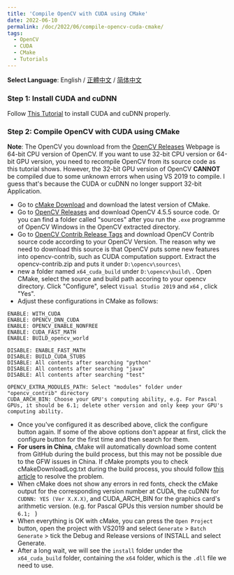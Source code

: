 ```yaml
---
title: 'Compile OpenCV with CUDA using CMake'
date: 2022-06-10
permalink: /doc/2022/06/compile-opencv-cuda-cmake/
tags:
  - OpenCV
  - CUDA
  - CMake
  - Tutorials
---
```


**Select Language**: English / [正體中文](https://marc0cheung.github.io/doc/2022/06/compile-opencv-cuda-cmake-zhHK/) / [简体中文](https://marc0cheung.github.io/doc/2022/06/compile-opencv-cuda-cmake-zhCN/)



### Step 1: Install CUDA and cuDNN

Follow [This Tutorial](https://marc0cheung.github.io/doc/2022/06/install-cuda-cudnn-windows/) to install CUDA and cuDNN properly. 



### Step 2: Compile OpenCV with CUDA using CMake

**Note**: The OpenCV you download from the  [OpenCV Releases](https://opencv.org/releases/) Webpage is 64-bit CPU version of OpenCV. If you want to use 32-bit CPU version or 64-bit GPU version, you need to recompile OpenCV from its source code as this tutorial shows. However, the 32-bit GPU version of OpenCV **CANNOT** be compiled due to some unknown errors when using VS 2019 to compile. I guess that's because the CUDA or cuDNN no longer support 32-bit Application.



 - Go to [cMake Download](https://cmake.org/download/) and download the latest version of CMake.
 - Go to [OpenCV Releases](https://opencv.org/releases/) and download OpenCV 4.5.5 source code. Or you can find a folder called "sources" after you run the `.exe` programme of OpenCV Windows in the OpenCV extracted directory. 
 - Go to [OpenCV Contrib Release Tags](https://github.com/opencv/opencv_contrib/tags) and download OpenCV Contrib source code according to your OpenCV Version. The reason why we need to download this source is that OpenCV puts some new features into opencv-contrib, such as CUDA computation support. Extract the opencv-contrib.zip and puts it under `D:\opencv\sources\` 
 - new a folder named `x64_cuda_build` under `D:\opencv\build\` . Open CMake, select the source and build path accoring to your opencv directory. Click "Configure", select `Visual Studio 2019` and `x64` , click "Yes". 
 - Adjust these configurations in CMake as follows: 

```
ENABLE: WITH_CUDA
ENABLE: OPENCV_DNN_CUDA
ENABLE: OPENCV_ENABLE_NONFREE
ENABLE: CUDA_FAST_MATH
ENABLE: BUILD_opencv_world

DISABLE: ENABLE_FAST_MATH
DISABLE: BUILD_CUDA_STUBS
DISABLE: All contents after searching "python"
DISABLE: All contents after searching "java"
DISABLE: All contents after searching "test"

OPENCV_EXTRA_MODULES_PATH: Select "modules" folder under "opencv_contrib" directory
CUDA_ARCH_BIN: Choose your GPU's computing ability, e.g. For Pascal GPUs, it should be 6.1; delete other version and only keep your GPU's computing ability.

```

- Once you've configured it as described above, click the configure button again. If some of the above options don't appear at first, click the configure button for the first time and then search for them.
- **For users in China**, cMake will automatically download some content from GitHub during the build process, but this may not be possible due to the GFW issues in China. If cMake prompts you to check cMakeDownloadLog.txt during the build process, you should follow [this article](https://blog.csdn.net/painice/article/details/123347824) to resolve the problem.
- When cMake does not show any errors in red fonts, check the cMake output for the corresponding version number at CUDA, the cuDNN for `CUDNN: YES (Ver X.X.X)`, and CUDA_ARCH_BIN for the graphics card's arithmetic version. (e.g. for Pascal GPUs this version number should be `6.1; ` )
- When everything is OK with cMake, you can press the `Open Project` button, open the project with VS2019 and select `Generate` > `Batch Generate` > tick the Debug and Release versions of INSTALL and select Generate.
- After a long wait, we will see the `install` folder under the `x64_cuda_build` folder, containing the `x64` folder, which is the `.dll` file we need to use.

<br>

<br>

